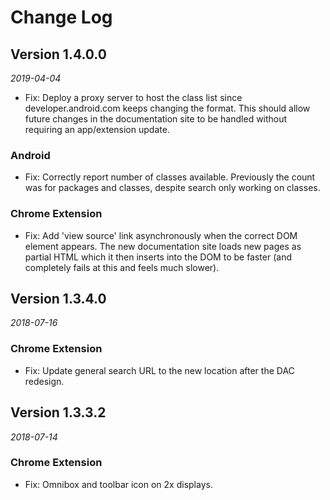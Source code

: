 Change Log
==========

Version 1.4.0.0
---------------

*2019-04-04*

* Fix: Deploy a proxy server to host the class list since developer.android.com keeps changing
  the format. This should allow future changes in the documentation site to be handled without
  requiring an app/extension update.

### Android

* Fix: Correctly report number of classes available. Previously the count was for packages and
  classes, despite search only working on classes.

### Chrome Extension

* Fix: Add 'view source' link asynchronously when the correct DOM element appears. The new
  documentation site loads new pages as partial HTML which it then inserts into the DOM to be
  faster (and completely fails at this and feels much slower).


Version 1.3.4.0
---------------

*2018-07-16*

### Chrome Extension

* Fix: Update general search URL to the new location after the DAC redesign.


Version 1.3.3.2
---------------

*2018-07-14*

### Chrome Extension

 * Fix: Omnibox and toolbar icon on 2x displays.
